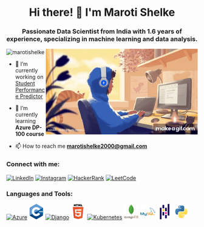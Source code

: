 <h1 align="center">Hi there! 👋 I'm Maroti Shelke</h1>

<h3 align="center">Passionate Data Scientist from India with 1.6 years of experience, specializing in machine learning and data analysis.</h3>

<img align="right" alt="coding" width="400" src="https://github.com/Marotishelke/Marotishelke/blob/main/Images/coder.gif">

<p align="left"> <img src="https://komarev.com/ghpvc/?username=marotishelke&label=Profile%20views&color=0e75b6&style=flat" alt="marotishelke" /> </p>

- 🔭 I’m currently working on [Student Performance Predictor](https://github.com/Marotishelke/ml-project)

- 🌱 I’m currently learning **Azure DP-100 course**

- 📫 How to reach me **marotishelke2000@gmail.com**

<h3 align="left">Connect with me:</h3>
<p align="left">
  <a href="https://linkedin.com/in/https://www.linkedin.com/in/maroti-shelke-9422621a7/" target="blank"><img align="center" src="https://img.icons8.com/fluent/48/000000/linkedin.png" alt="LinkedIn" height="40" width="40" /></a>
  <a href="https://instagram.com/ashu_shelke__" target="blank"><img align="center" src="https://img.icons8.com/fluent/48/000000/instagram-new.png" alt="Instagram" height="40" width="40" /></a>
  <a href="https://www.hackerrank.com/@marotishelke2000" target="blank"><img align="center" src="https://img.icons8.com/color/48/000000/hackerrank.png" alt="HackerRank" height="40" width="40" /></a>
  <a href="https://www.leetcode.com/marotishelke2000" target="blank"><img align="center" src="https://img.icons8.com/fluent/48/000000/leetcode.png" alt="LeetCode" height="40" width="40" /></a>
</p>

<h3 align="left">Languages and Tools:</h3>
<p align="left"> 
  <a href="https://azure.microsoft.com/en-in/" target="_blank" rel="noreferrer"><img src="https://www.vectorlogo.zone/logos/microsoft_azure/microsoft_azure-icon.svg" alt="Azure" width="40" height="40"/></a> 
  <a href="https://www.w3schools.com/cpp/" target="_blank" rel="noreferrer"><img src="https://raw.githubusercontent.com/devicons/devicon/master/icons/cplusplus/cplusplus-original.svg" alt="C++" width="40" height="40"/></a> 
  <a href="https://www.djangoproject.com/" target="_blank" rel="noreferrer"><img src="https://cdn.worldvectorlogo.com/logos/django.svg" alt="Django" width="40" height="40"/></a> 
  <a href="https://www.w3.org/html/" target="_blank" rel="noreferrer"><img src="https://raw.githubusercontent.com/devicons/devicon/master/icons/html5/html5-original-wordmark.svg" alt="HTML5" width="40" height="40"/></a> 
  <a href="https://kubernetes.io" target="_blank" rel="noreferrer"><img src="https://www.vectorlogo.zone/logos/kubernetes/kubernetes-icon.svg" alt="Kubernetes" width="40" height="40"/></a> 
  <a href="https://www.mongodb.com/" target="_blank" rel="noreferrer"><img src="https://raw.githubusercontent.com/devicons/devicon/master/icons/mongodb/mongodb-original-wordmark.svg" alt="MongoDB" width="40" height="40"/></a> 
  <a href="https://www.mysql.com/" target="_blank" rel="noreferrer"><img src="https://raw.githubusercontent.com/devicons/devicon/master/icons/mysql/mysql-original-wordmark.svg" alt="MySQL" width="40" height="40"/></a> 
  <a href="https://pandas.pydata.org/" target="_blank" rel="noreferrer"><img src="https://raw.githubusercontent.com/devicons/devicon/2ae2a900d2f041da66e950e4d48052658d850630/icons/pandas/pandas-original.svg" alt="Pandas" width="40" height="40"/></a> 
  <a href="https://www.python.org" target="_blank" rel="noreferrer"><img src="https://raw.githubusercontent.com/devicons/devicon/master/icons/python/python-original.svg" alt="Python" width="40" height="40"/></a> 
  <a href="https://scikit-learn.org/" target="_blank" rel="noreferrer"><img src="https://upload.wikimedia.org/wikipedia/commons/0/05/Scikit_learn_logo_small.svg" alt
